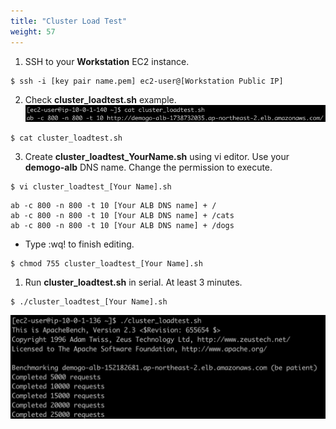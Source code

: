 ```yaml
---
title: "Cluster Load Test"
weight: 57
---
```


1.	SSH to your **Workstation** EC2 instance.
~~~
$ ssh -i [key pair name.pem] ec2-user@[Workstation Public IP]
~~~

2.  Check **cluster_loadtest.sh** example. 
![ClusterScript](../../../../static/images/autoscale/cluster/cluster_load_test_1.png)
~~~
$ cat cluster_loadtest.sh
~~~

3. Create **cluster_loadtest_YourName.sh** using vi editor. Use your **demogo-alb** DNS name. Change the permission to execute. 

~~~
$ vi cluster_loadtest_[Your Name].sh
~~~

~~~
ab -c 800 -n 800 -t 10 [Your ALB DNS name] + /
ab -c 800 -n 800 -t 10 [Your ALB DNS name] + /cats
ab -c 800 -n 800 -t 10 [Your ALB DNS name] + /dogs
~~~

* Type :wq! to finish editing.

~~~
$ chmod 755 cluster_loadtest_[Your Name].sh
~~~

1. Run **cluster_loadtest.sh** in serial. At least 3 minutes.  


~~~ 
$ ./cluster_loadtest_[Your Name].sh 
~~~
![ClusterLoadTest](../../../../static/images/autoscale/cluster/cluster_load_test_2.png)